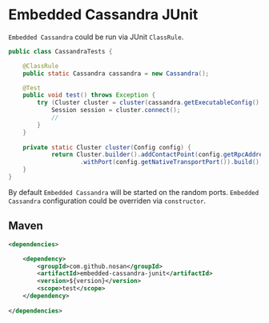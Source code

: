 # Embedded Cassandra JUnit

`Embedded Cassandra` could be run via JUnit `ClassRule`. 

```java
public class CassandraTests {

	@ClassRule
	public static Cassandra cassandra = new Cassandra();

	@Test
	public void test() throws Exception {
		try (Cluster cluster = cluster(cassandra.getExecutableConfig().getConfig())) {
			Session session = cluster.connect();
			//
		}
	}
	
	private static Cluster cluster(Config config) {
    		return Cluster.builder().addContactPoint(config.getRpcAddress())
    				.withPort(config.getNativeTransportPort()).build(); 
	}	
}
```

By default `Embedded Cassandra` will be started on the random ports.
`Embedded Cassandra` configuration could be overriden via `constructor`.



## Maven

```xml
<dependencies>

    <dependency>
        <groupId>com.github.nosan</groupId>
        <artifactId>embedded-cassandra-junit</artifactId>
        <version>${version}</version>
        <scope>test</scope>
    </dependency>
    
</dependencies>
```





